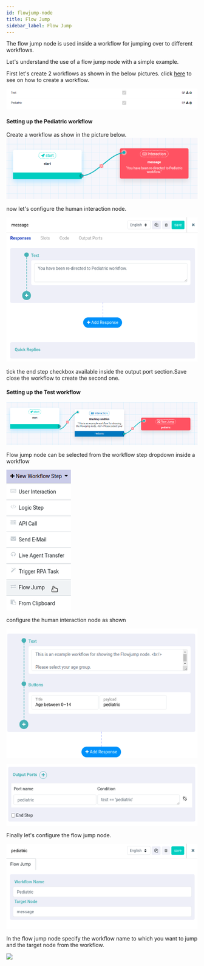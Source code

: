 ```yaml
---
id: flowjump-node
title: Flow Jump
sidebar_label: Flow Jump
---
```


The flow jump node is used inside a workflow for jumping over to different workflows.

Let's understand the use of a flow jump node with a simple example.

First let's create 2 workflows as shown in the below pictures.
click [here](workflow) to see on how to create a workflow.

![](assets\flowjump_workflows.png)

#### Setting up the Pediatric workflow
Create a workflow as show in the picture below.
![](assets\flowjump_pediatric_workflow.png)

now let's configure the human interaction node.

![](assets\flow_jump_redirect.png)

tick the end step checkbox available inside the output port section.Save close the workflow to create the second one.

#### Setting up the Test workflow
![](assets\flowjump-test-workflow.png)

Flow jump node can be selected from the workflow step dropdown inside a workflow

![](assets\flowjump-selection.png)

configure the human interaction node as shown

![](assets\flowjump_menu.png)

![](assets\flowjump_condition.png)

Finally let's configure the flow jump node.

![](assets\flowjump_node.png)

In the flow jump node specify the workflow name to which you want to jump and the target node from the workflow.

![](assets\flowjump_response.gif)


